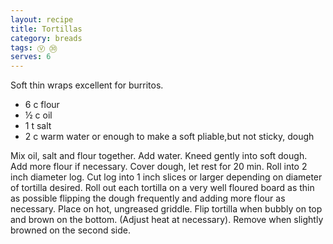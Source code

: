 ```yaml
---
layout: recipe
title: Tortillas
category: breads
tags: Ⓥ ㉚
serves: 6
---
```

Soft thin wraps excellent for burritos.

- 6 c flour 
- ½ c oil 
- 1 t salt
- 2 c warm water or enough to make a soft pliable,but not sticky, dough

Mix oil, salt and flour together. Add water. Kneed gently into soft dough. Add more flour if necessary. Cover dough, let rest for 20 min. Roll into 2 inch diameter log. Cut log into 1 inch slices or larger depending on diameter of tortilla desired. Roll out each tortilla on a very well floured board as thin as possible flipping the dough frequently and adding more flour as necessary. Place on hot, ungreased griddle. Flip tortilla when bubbly on top and brown on the bottom. (Adjust heat at necessary). Remove when slightly browned on the second side. 
